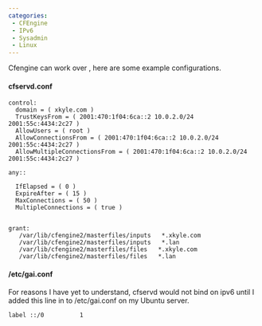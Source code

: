 ```yaml
---
categories:
 - CFEngine
 - IPv6
 - Sysadmin
 - Linux
---
```

Cfengine can work over <IPv6>, here are some example configurations.

#### cfservd.conf

    control:
      domain = ( xkyle.com )
      TrustKeysFrom = ( 2001:470:1f04:6ca::2 10.0.2.0/24 2001:55c:4434:2c27 )
      AllowUsers = ( root )
      AllowConnectionsFrom = ( 2001:470:1f04:6ca::2 10.0.2.0/24 2001:55c:4434:2c27 )
      AllowMultipleConnectionsFrom = ( 2001:470:1f04:6ca::2 10.0.2.0/24 2001:55c:4434:2c27 )

    any::

      IfElapsed = ( 0 )
      ExpireAfter = ( 15 )
      MaxConnections = ( 50 )
      MultipleConnections = ( true )


    grant:
       /var/lib/cfengine2/masterfiles/inputs   *.xkyle.com
       /var/lib/cfengine2/masterfiles/inputs   *.lan
       /var/lib/cfengine2/masterfiles/files   *.xkyle.com
       /var/lib/cfengine2/masterfiles/files   *.lan

#### /etc/gai.conf

For reasons I have yet to understand, cfservd would not bind on ipv6
until I added this line in to /etc/gai.conf on my Ubuntu server.

    label ::/0          1

